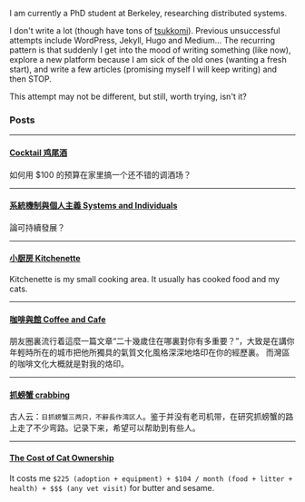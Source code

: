I am currently a PhD student at Berkeley, researching distributed systems.

I don't write a lot (though have tons of [tsukkomi](https://www.benzhang.name/moods/)).
Previous unsuccessful attempts include WordPress, Jekyll, Hugo and Medium...
The recurring pattern is that suddenly I get into the mood of writing something (like now),
explore a new platform because I am sick of the old ones (wanting a fresh start), and write
a few articles (promising myself I will keep writing) and then STOP.

This attempt may not be different, but still, worth trying, isn't it?

### Posts

---

#### [Cocktail 鸡尾酒](posts/cocktail.md)

如何用 $100 的预算在家里搞一个还不错的调酒场？

---

#### [系統機制與個人主義 Systems and Individuals](posts/systems-and-individuals.md)

論可持續發展？

---

#### [小厨房 Kitchenette](posts/kitchenette.md)

Kitchenette is my small cooking area. It usually has cooked food and my cats.

---

#### [咖啡與館 Coffee and Cafe](posts/berkeley-coffee-shop.md)

朋友圈裏流行着這麼一篇文章“二十幾歲住在哪裏對你有多重要？”，大致是在講你年輕時所在的城市把他所獨具的氣質文化風格深深地烙印在你的經歷裏。 而灣區的咖啡文化大概就是對我的烙印。

---

#### [抓螃蟹 crabbing](posts/crabbing.md)

古人云：`日抓螃蟹三两只，不辭長作湾区人`。鉴于并没有老司机带，在研究抓螃蟹的路上走了不少弯路。记录下来，希望可以帮助到有些人。

---

#### [The Cost of Cat Ownership](posts/cat-cost.md)

It costs me `$225 (adoption + equipment) + $104 / month (food + litter + health) + $$$ (any vet visit)` for butter and sesame.
